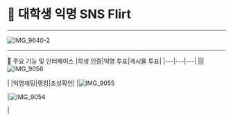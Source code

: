 # 🤝 대학생 익명 SNS Flirt
---
![IMG_9640-2](https://github.com/user-attachments/assets/6458d1fb-f296-4490-8e5e-732ed71f0732)

---
📱 주요 기능 및 인터페이스
|학생 인증|익명 투표|게시물 투표|
|---|---|---|
|||![IMG_9056](https://github.com/user-attachments/assets/7899fcce-8fa6-4311-8a45-7233ca229917)

|
|익명채팅|랭킹|초성확인|
|![IMG_9055](https://github.com/user-attachments/assets/e0c6e167-beec-49af-9ae5-b6996234dba8)

|![IMG_9054](https://github.com/user-attachments/assets/bbb5ada1-906e-41d6-9cbc-346a2d26c563)

|
